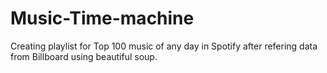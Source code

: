 # Music-Time-machine
Creating playlist for Top 100 music of any day in Spotify after refering data from Billboard using beautiful soup.
